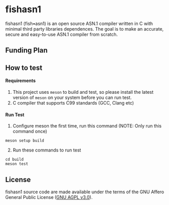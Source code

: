 # fishasn1
fishasn1 (fish•asn1) is an open source ASN.1 compiler written in C with minimal third party libraries dependences. The goal is to make an accurate, secure and easy-to-use ASN.1 compiler from scratch.

## Funding Plan


## How to test
#### Requirements
1. This project uses `meson` to build and test, so please install the latest version of `meson` on your system before you can run test.
2. C compiler that supports C99 standards (GCC, Clang etc)

#### Run Test
1. Configure meson the first time, run this command (NOTE: Only run this command once)
```
meson setup build
```

2. Run these commands to run test
```
cd build
meson test
```


## License
fishasn1 source code are made available under the terms of the GNU Affero General Public License ([GNU AGPL v3.0](https://www.gnu.org/licenses/agpl-3.0.html)).
